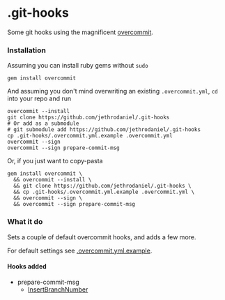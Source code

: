 # .git-hooks

Some git hooks using the magnificent [overcommit](https://github.com/sds/overcommit).

### Installation

Assuming you can install ruby gems without `sudo`

```
gem install overcommit
```

And assuming you don't mind overwriting an existing `.overcommit.yml`,
`cd` into your repo and run

```
overcommit --install
git clone https://github.com/jethrodaniel/.git-hooks
# Or add as a submodule
# git submodule add https://github.com/jethrodaniel/.git-hooks
cp .git-hooks/.overcommit.yml.example .overcommit.yml
overcommit --sign
overcommit --sign prepare-commit-msg
```

Or, if you just want to copy-pasta

```
gem install overcommit \
  && overcommit --install \
  && git clone https://github.com/jethrodaniel/.git-hooks \
  && cp .git-hooks/.overcommit.yml.example .overcommit.yml \
  && overcommit --sign \
  && overcommit --sign prepare-commit-msg
```

### What it do

Sets a couple of default overcommit hooks, and adds a few more.

For default settings see [.overcommit.yml.example](.overcommit.yml.example).

#### Hooks added

- prepare-commit-msg
  - [InsertBranchNumber](prepare_commit_msg/insert_branch_number.rb)

